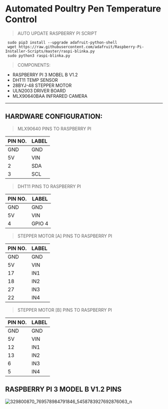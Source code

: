 # Automated Poultry Pen Temperature Control

> AUTO UPDATE RASPBERRY PI SCRIPT
 ``` 
  sudo pip3 install --upgrade adafruit-python-shell
  wget https://raw.githubusercontent.com/adafruit/Raspberry-Pi-Installer-Scripts/master/raspi-blinka.py
  sudo python3 raspi-blinka.py
 ```
> COMPONENTS:
  * RASPBERRY PI 3 MOBEL B V1.2
  * DHT11 TEMP SENSOR
  * 28BYJ-48 STEPPER MOTOR
  * ULN2003 DRIVER BOARD
  * MLX90640BAA INFRARED CAMERA

---

## HARDWARE CONFIGURATION:

> MLX90640 PINS TO RASPBERRY PI

| PIN NO.      | LABEL       |
| -----------  | ----------- |
| GND          | GND         |
| 5V          | VIN         |
| 2            | SDA         |
| 3            | SCL         |

> DHT11 PINS TO RASPBERRY PI

| PIN NO.      | LABEL       |
| -----------  | ----------- |
| GND          | GND         |
| 5V           | VIN         |
| 4            | GPIO 4      |


> STEPPER MOTOR [A] PINS TO RASPBERRY PI

| PIN NO.      | LABEL       |
| -----------  | ----------- |
| GND          | GND         |
| 5V           | VIN         |
| 17           | IN1         |
| 18           | IN2         |
| 27           | IN3         |
| 22           | IN4         |

> STEPPER MOTOR [B] PINS TO RASPBERRY PI

| PIN NO.      | LABEL       |
| -----------  | ----------- |
| GND          | GND         |
| 5V           | VIN         |
| 12           | IN1         |
| 13           | IN2         |
| 6            | IN3         |
| 5            | IN4         |


## RASPBERRY PI 3 MODEL B V1.2 PINS

![329800870_769578984791846_5458783927692876063_n](https://user-images.githubusercontent.com/120079195/233627070-a2ad264f-b04e-40ef-8d2b-aadf2713a473.jpg)






	

		
		
		
		
 		
		
		  
